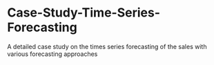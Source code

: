 # Case-Study-Time-Series-Forecasting
A detailed case study on the times series forecasting of the sales with various forecasting approaches
